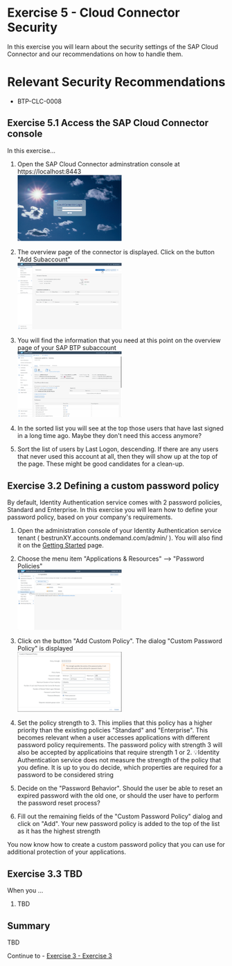 # Exercise 5 - Cloud Connector Security

In this exercise you will learn about the security settings of the SAP Cloud Connector and our recommendations on how to handle them.

# Relevant Security Recommendations
- BTP-CLC-0008


## Exercise 5.1 Access the SAP Cloud Connector console

In this exercise...

1. Open the SAP Cloud Connector adminstration console at https://localhost:8443
<br><img src="/exercises/ex5/images/SCC_Logon.png" width="50%">

2. The overview page of the connector is displayed. Click on the button "Add Subaccount"
<br><img src="/exercises/ex5/images/SCC_Admin_Connector_Overview.png" width="50%">

3. You will find the information that you need at this point on the overview page of your SAP BTP subaccount 
<br><img src="/exercises/ex5/images/Subaccount_Details.png" width="50%">

4. In the sorted list you will see at the top those users that have last signed in a long time ago. Maybe they don't need this access anymore?

5. Sort the list of users by Last Logon, descending. If there are any users that never used this account at all, then they will show up at the top of the page. These might be good candidates for a clean-up. 

## Exercise 3.2 Defining a custom password policy

By default, Identity Authentication service comes with 2 password policies, Standard and Enterprise. In this exercise you will learn how to define your password policy, based on your company's requirements.

1. Open the administration console of your Identity Authentication service tenant ( bestrunXY.accounts.ondemand.com/admin/ ). You will also find it on the [Getting Started](/exercises/ex0) page.

2. Choose the menu item "Applications & Resources" --> "Password Policies"
<br><img src="/exercises/ex3/images/Menu_Item_Password_Policies.png" width="50%">

3. Click on the button "Add Custom Policy". The dialog "Custom Password Policy" is displayed
<br><img src="/exercises/ex3/images/Custom_Password_Policy.png" width="50%">

4. Set the policy strength to 3. This implies that this policy has a higher priority than the existing policies "Standard" and "Enterprise". This becomes relevant when a user accesses applications with different password policy requirements. The password policy with strength 3 will also be accepted by applicatioins that require strength 1 or 2.
💡Identity Authentication service does not measure the strength of the policy that you define. It is up to you do decide, which properties are required for a password to be considered string

5. Decide on the "Password Behavior". Should the user be able to reset an expired password with the old one, or should the user have to perform the password reset process?

6. Fill out the remaining fields of the "Custom Password Policy" dialog and click on "Add". Your new password policy is added to the top of the list as it has the highest strength

You now know how to create a custom password policy that you can use for additional protection of your applications. 

## Exercise 3.3 TBD

When you ...

1. TBD

## Summary

TBD

Continue to - [Exercise 3 - Exercise 3 ](../ex3/README.md)
